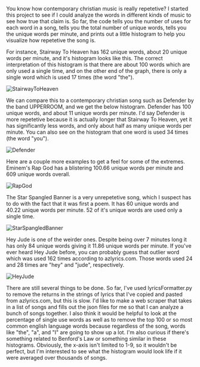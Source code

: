 You know how contemporary christian music is really repetetive? I started this project to see if I could analyze the words in different kinds of music to see how true that claim is. 
So far, the code tells you the number of uses for each word in a song, tells you the total number of unique words, tells you the unique words per minute, and prints out a little histogram to help you visualize how repetetive the song is. 

For instance, Stairway To Heaven has 162 unique words, about 20 unique words per minute, and it's histogram looks like this. The correct interpretation of this histogram is that there are about 100 words which are only used a single time, and on the other end of the graph, there is only a single word which is used 17 times (the word "the"). 

![StairwayToHeaven](https://github.com/erp0015/MusicAnalyzer/assets/124807872/92811db0-e651-4f7e-84dc-fe6552dd43d8)



We can compare this to a contemporary christian song such as Defender by the band UPPERROOM, and we get the below histogram. Defender has 100 unique words, and about 11 unique words per minute. I'd say Defender is more repetetive because it is actually longer that Stairway To Heaven, yet it has significantly less words, and only about half as many unique words per minute. You can also see on the histogram that one word is used 34 times (the word "you"). 

![Defender](https://github.com/erp0015/MusicAnalyzer/assets/124807872/e6283008-6429-4ad6-857e-11d3a541cd80)



Here are a couple more examples to get a feel for some of the extremes. Eminem's Rap God has a blistering 100.66 unique words per minute and 609 unique words overall.

![RapGod](https://github.com/erp0015/MusicAnalyzer/assets/124807872/b62593bc-59cb-40dd-9d46-2b1879f9126a)



The Star Spangled Banner is a very unrepetetive song, which I suspect has to do with the fact that it was first a poem. It has 60 unique words and 40.22 unique words per minute. 52 of it's unique words are used only a single time. 

![StarSpangledBanner](https://github.com/erp0015/MusicAnalyzer/assets/124807872/452739f9-4da2-4f99-b4f2-f4b37cce5c62)



Hey Jude is one of the weirder ones. Despite being over 7 minutes long it has only 84 unique words giving it 11.86 unique words per minute. If you've ever heard Hey Jude before, you can probably guess that outlier word which was used 162 times according to azlyrics.com. Those words used 24 and 28 times are "hey" and "jude", respectively. 

![HeyJude](https://github.com/erp0015/MusicAnalyzer/assets/124807872/eddc3c96-e5f2-499c-be32-e198ae3086bf)



There are still several things to be done. So far, I've used lyricsFormatter.py to remove the returns in the strings of lyrics that I've copied and pasted from azlyrics.com, but this is slow. I'd like to make a web scraper that takes in a list of songs and fills out the json files for me so that I can analyze a bunch of songs together. I also think it would be helpful to look at the percentage of single use words as well as to remove the top 100 or so most common english language words because regardless of the song, words like "the", "a", and "I" are going to show up a lot. I'm also curious if there's something related to Benford's Law or something similar in these histograms. Obviously, the x-axis isn't limited to 1-9, so it wouldn't be perfect, but I'm interested to see what the histogram would look life if it were averaged over thousands of songs. 
